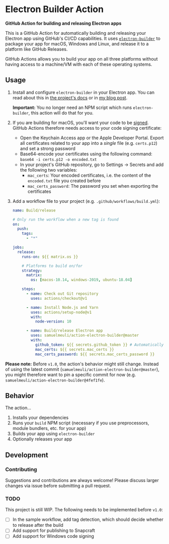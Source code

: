 # Electron Builder Action

**GitHub Action for building and releasing Electron apps**

This is a GitHub Action for automatically building and releasing your Electron app using GitHub's CI/CD capabilities. It uses [`electron-builder`](https://github.com/electron-userland/electron-builder) to package your app for macOS, Windows and Linux, and release it to a platform like GitHub Releases.

GitHub Actions allows you to build your app on all three platforms without having access to a machine/VM with each of these operating systems.

## Usage

1. Install and configure `electron-builder` in your Electron app. You can read about this in [the project's docs](https://www.electron.build) or in [my blog post](https://samuelmeuli.com/blog/2019-04-07-packaging-and-publishing-an-electron-app).

   **Important:** You no longer need an NPM script which runs `electron-builder`, this action will do that for you.

2. If you are building for macOS, you'll want your code to be [signed](https://samuelmeuli.com/blog/2019-04-07-packaging-and-publishing-an-electron-app/#code-signing). GitHub Actions therefore needs access to your code signing certificate:

   - Open the Keychain Access app or the Apple Developer Portal. Export all certificates related to your app into a _single_ file (e.g. `certs.p12`) and set a strong password
   - Base64-encode your certificates using the following command: `base64 -i certs.p12 -o encoded.txt`
   - In your project's GitHub repository, go to Settings → Secrets and add the following two variables:
     - `mac_certs`: Your encoded certificates, i.e. the content of the `encoded.txt` file you created before
     - `mac_certs_password`: The password you set when exporting the certificates

3. Add a workflow file to your project (e.g. `.github/workflows/build.yml`):

   ```yml
   name: Build/release

   # Only run the workflow when a new tag is found
   on:
     push:
       tags:
         - "*"

   jobs:
     release:
       runs-on: ${{ matrix.os }}

       # Platforms to build on/for
       strategy:
         matrix:
           os: [macos-10.14, windows-2019, ubuntu-18.04]

       steps:
         - name: Check out Git repository
           uses: actions/checkout@v1

         - name: Install Node.js and Yarn
           uses: actions/setup-node@v1
           with:
             node-version: 10

         - name: Build/release Electron app
           uses: samuelmeuli/action-electron-builder@master
           with:
             github_token: ${{ secrets.github_token }} # Automatically generated
             mac_certs: ${{ secrets.mac_certs }}
             mac_certs_password: ${{ secrets.mac_certs_password }}
   ```

**Please note:** Before `v1.0`, the action's behavior might still change. Instead of using the latest commit (`samuelmeuli/action-electron-builder@master`), you might therefore want to pin a specific commit for now (e.g. `samuelmeuli/action-electron-builder@4fef1fe`).

## Behavior

The action…

1. Installs your dependencies
2. Runs your `build` NPM script (necessary if you use preprocessors, module bundlers, etc. for your app)
3. Builds your app using `electron-builder`
4. Optionally releases your app

## Development

### Contributing

Suggestions and contributions are always welcome! Please discuss larger changes via issue before submitting a pull request.

### TODO

This project is still WIP. The following needs to be implemented before `v1.0`:

- [ ] In the sample workflow, add tag detection, which should decide whether to release after the build
- [ ] Add support for publishing to Snapcraft
- [ ] Add support for Windows code signing
